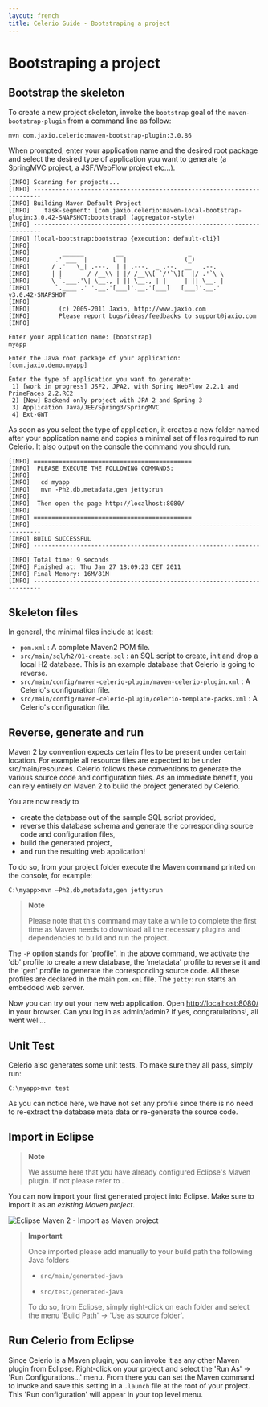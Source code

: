 ```yaml
---
layout: french
title: Celerio Guide - Bootstraping a project
---
```


Bootstraping a project
======================

Bootstrap the skeleton
----------------------

To create a new project skeleton, invoke the `bootstrap` goal of the
`maven-bootstrap-plugin` from a command line as follow:

	mvn com.jaxio.celerio:maven-bootstrap-plugin:3.0.86

When prompted, enter your application name and the desired root package
and select the desired type of application you want to generate (a
SpringMVC project, a JSF/WebFlow project etc...).

    [INFO] Scanning for projects...
    [INFO] ------------------------------------------------------------------------
    [INFO] Building Maven Default Project
    [INFO]    task-segment: [com.jaxio.celerio:maven-local-bootstrap-plugin:3.0.42-SNAPSHOT:bootstrap] (aggregator-style)
    [INFO] ------------------------------------------------------------------------
    [INFO] [local-bootstrap:bootstrap {execution: default-cli}]
    [INFO] 
    [INFO]         ______         __                  _          
    [INFO]       .' ___  |       [  |                (_)         
    [INFO]      / .'   \_| .---.  | | .---.  _ .--.  __   .--.   
    [INFO]      | |       / /__\\ | |/ /__\\[ `/'`\][  |/ .'`\ \ 
    [INFO]      \ `.___.'\| \__., | || \__., | |     | || \__. | 
    [INFO]       `.____ .' '.__.'[___]'.__.'[___]   [___]'.__.'    v3.0.42-SNAPSHOT
    [INFO] 
    [INFO]        (c) 2005-2011 Jaxio, http://www.jaxio.com
    [INFO]        Please report bugs/ideas/feedbacks to support@jaxio.com
    [INFO] 

    Enter your application name: [bootstrap]
    myapp

    Enter the Java root package of your application: [com.jaxio.demo.myapp]

    Enter the type of application you want to generate:
     1) [work in progress] JSF2, JPA2, with Spring WebFlow 2.2.1 and PrimeFaces 2.2.RC2
     2) [New] Backend only project with JPA 2 and Spring 3
     3) Application Java/JEE/Spring3/SpringMVC
     4) Ext-GWT

As soon as you select the type of application, it creates a new folder
named after your application name and copies a minimal set of files
required to run Celerio. It also output on the console the command you
should run.

    [INFO] ============================================
    [INFO]  PLEASE EXECUTE THE FOLLOWING COMMANDS:
    [INFO] 
    [INFO]   cd myapp
    [INFO]   mvn -Ph2,db,metadata,gen jetty:run
    [INFO] 
    [INFO]  Then open the page http://localhost:8080/
    [INFO] 
    [INFO] ============================================
    [INFO] ------------------------------------------------------------------------
    [INFO] BUILD SUCCESSFUL
    [INFO] ------------------------------------------------------------------------
    [INFO] Total time: 9 seconds
    [INFO] Finished at: Thu Jan 27 18:09:23 CET 2011
    [INFO] Final Memory: 16M/81M
    [INFO] ------------------------------------------------------------------------

Skeleton files
--------------

In general, the minimal files include at least:

*   `pom.xml` : A complete Maven2 POM file.
*   `src/main/sql/h2/01-create.sql` : an SQL script to create, init and
    drop a local H2 database. This is an example database that Celerio
    is going to reverse.
*   `src/main/config/maven-celerio-plugin/maven-celerio-plugin.xml` : A
    Celerio's configuration file.
*   `src/main/config/maven-celerio-plugin/celerio-template-packs.xml` : A
    Celerio's configuration file.

Reverse, generate and run
-------------------------

Maven 2 by convention expects certain files to be present under certain
location. For example all resource files are expected to be under
src/main/resources. Celerio follows these conventions to generate the
various source code and configuration files. As an immediate benefit,
you can rely entirely on Maven 2 to build the project generated by
Celerio.

You are now ready to

*   create the database out of the sample SQL script provided,
*   reverse this database schema and generate the corresponding source
    code and configuration files,
*   build the generated project,
*   and run the resulting web application!

To do so, from your project folder execute the Maven command printed on
the console, for example:

`C:\myapp>mvn –Ph2,db,metadata,gen jetty:run`

> **Note**
>
> Please note that this command may take a while to complete the first
> time as Maven needs to download all the necessary plugins and
> dependencies to build and run the project.

The `-P` option stands for 'profile'. In the above command, we activate
the 'db' profile to create a new database, the 'metadata' profile to
reverse it and the 'gen' profile to generate the corresponding source
code. All these profiles are declared in the main `pom.xml` file. The
`jetty:run` starts an embedded web server.

Now you can try out your new web application. Open
[http://localhost:8080/](http://localhost:8080/) in your browser. Can
you log in as admin/admin? If yes, congratulations!, all went well...

Unit Test
---------

Celerio also generates some unit tests. To make sure they all pass,
simply run:

`C:\myapp>mvn test`

As you can notice here, we have not set any profile since there is no
need to re-extract the database meta data or re-generate the source
code.

Import in Eclipse
-----------------

> **Note**
>
> We assume here that you have already configured Eclipse's Maven
> plugin. If not please refer to [](http://m2eclipse.sonatype.org/).

You can now import your first generated project into Eclipse. Make sure
to import it as an *existing Maven project*.

![Eclipse Maven 2 - Import as Maven
project](images/celerio-eclipse-import-as-maven-projet.png)

> **Important**
>
> Once imported please add manually to your build path the following
> Java folders
>
> -   `src/main/generated-java`
>
> -   `src/test/generated-java`
>
> To do so, from Eclipse, simply right-click on each folder and select
> the menu 'Build Path' -\> 'Use as source folder'.

Run Celerio from Eclipse
------------------------

Since Celerio is a Maven plugin, you can invoke it as any other Maven
plugin from Eclipse. Right-click on your project and select the 'Run As'
-\> 'Run Configurations...' menu. From there you can set the Maven
command to invoke and save this setting in a `.launch` file at the root
of your project. This 'Run configuration' will appear in your top level
menu.
